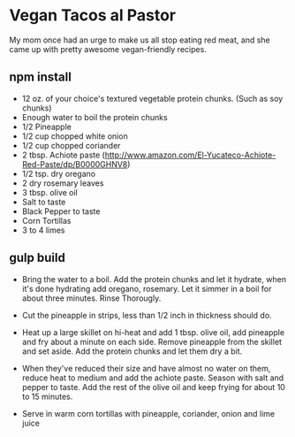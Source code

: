 # Vegan Tacos al Pastor
My mom once had an urge to make us all stop eating red meat, and she came up with pretty awesome vegan-friendly recipes.

## npm install
* 12 oz. of your choice's textured vegetable protein chunks. (Such as soy chunks)
* Enough water to boil the protein chunks
* 1/2 Pineapple
* 1/2 cup chopped white onion
* 1/2 cup chopped coriander
* 2 tbsp. Achiote paste (http://www.amazon.com/El-Yucateco-Achiote-Red-Paste/dp/B0000GHNV8)
* 1/2 tsp. dry oregano
* 2 dry rosemary leaves
* 3 tbsp. olive oil
* Salt to taste
* Black Pepper to taste
* Corn Tortillas
* 3 to 4 limes


## gulp build
* Bring the water to a boil. Add the protein chunks and let it hydrate, when it's done hydrating add oregano, rosemary. Let it simmer in a boil for about three minutes. Rinse Thorougly.

* Cut the pineapple in strips, less than 1/2 inch in thickness should do. 

* Heat up a large skillet on hi-heat and add 1 tbsp. olive oil, add pineapple and fry about a minute on each side. Remove pineapple from the skillet and set aside. Add the protein chunks and let them dry a bit. 

* When they've reduced their size and have almost no water on them, reduce heat to medium and add the achiote paste. Season with salt and pepper to taste. Add the rest of the olive oil and keep frying for about 10 to 15 minutes.

* Serve in warm corn tortillas with pineapple, coriander, onion and lime juice